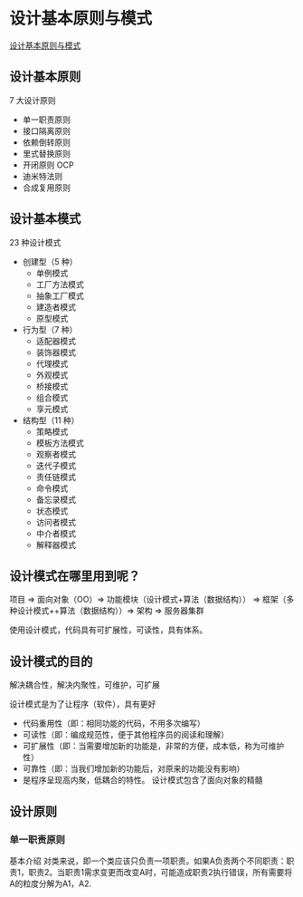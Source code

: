 # 设计基本原则与模式

[设计基本原则与模式](https://www.bilibili.com/video/BV1G4411c7N4/?p=3&spm_id_from=pageDriver&vd_source=715c89194d32bd4beac2dee7ba1cc9ae)

## 设计基本原则

7 大设计原则

- 单一职责原则
- 接口隔离原则
- 依赖倒转原则
- 里式替换原则
- 开闭原则 OCP
- 迪米特法则
- 合成复用原则

## 设计基本模式

23 种设计模式

- 创建型（5 种）
  - 单例模式
  - 工厂方法模式
  - 抽象工厂模式
  - 建造者模式
  - 原型模式
- 行为型（7 种）
  - 适配器模式
  - 装饰器模式
  - 代理模式
  - 外观模式
  - 桥接模式
  - 组合模式
  - 享元模式
- 结构型（11 种）
  - 策略模式
  - 模板方法模式
  - 观察者模式
  - 迭代子模式
  - 责任链模式
  - 命令模式
  - 备忘录模式
  - 状态模式
  - 访问者模式
  - 中介者模式
  - 解释器模式

## 设计模式在哪里用到呢？

项目 => 面向对象（OO）=> 功能模块（设计模式+算法（数据结构）） => 框架（多种设计模式++算法（数据结构））=> 架构 => 服务器集群

使用设计模式，代码具有可扩展性，可读性，具有体系。

## 设计模式的目的
解决耦合性，解决内聚性，可维护，可扩展

设计模式是为了让程序（软件），具有更好
- 代码重用性（即：相同功能的代码，不用多次编写）
- 可读性（即：编成规范性，便于其他程序员的阅读和理解）
- 可扩展性（即：当需要增加新的功能是，非常的方便，成本低，称为可维护性）
- 可靠性（即：当我们增加新的功能后，对原来的功能没有影响）
- 是程序呈现高内聚，低耦合的特性。
设计模式包含了面向对象的精髓


## 设计原则
### 单一职责原则
基本介绍
对类来说，即一个类应该只负责一项职责。如果A负责两个不同职责：职责1，职责2。当职责1需求变更而改变A时，可能造成职责2执行错误，所有需要将A的粒度分解为A1，A2.

